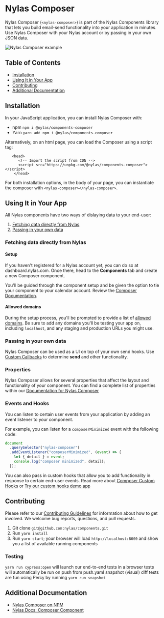 # Nylas Composer

Nylas Composer (`<nylas-composer>`) is part of the Nylas Components library that lets you build email-send functionality into your application in minutes. Use Nylas Composer with your Nylas account or by passing in your own JSON data.

![Nylas Composer example](https://nylas-static-assets.s3-us-west-2.amazonaws.com/public-documentation/composer_gif_1.gif)

## Table of Contents

- [Installation](#installation)
- [Using It in Your App](#using-it-in-your-app)
- [Contributing](#contributing)
- [Additional Documentation](#additional-documentation)

## Installation

In your JavaScript application, you can install Nylas Composer with:

- npm `npm i @nylas/components-composer`
- Yarn `yarn add npm i @nylas/components-composer`

Alternatively, on an html page, you can load the Composer using a script tag:

```
   <head>
      <!-- Import the script from CDN -->
      <script src="https://unpkg.com/@nylas/components-composer"></script>
    </head>
```

For both installation options, in the body of your page, you can instantiate the composer with `<nylas-composer></nylas-composer>`.

## Using It in Your App

All Nylas components have two ways of dislaying data to your end-user:

1. [Fetching data directly from Nylas](#fetching-data-directly-from-nylas)
2. [Passing in your own data](#passing-in-your-own-data)

### Fetching data directly from Nylas

#### Setup

If you haven't registered for a Nylas account yet, you can do so at dashboard.nylas.com. Once there, head to the **Components** tab and create a new Composer component.

You'll be guided through the component setup and be given the option to tie your component to your calendar account. Review the [Composer Documentation](https://developer.nylas.com/docs/user-experience/components/composer-component/).

#### Allowed domains

During the setup process, you'll be prompted to provide a list of [allowed domains](https://developer.nylas.com/docs/user-experience/components/composer-component/#allowed-domains). Be sure to add any domains you'll be testing your app on, including `localhost`, and any staging and production URLs you might use.

### Passing in your own data

Nylas Composer can be used as a UI on top of your own send hooks. Use [Custom Callbacks](https://developer.nylas.com/docs/user-experience/components/composer-component/#custom-callbacks) to determine **send** and other functionality.

### Properties

Nylas Composer allows for several properties that affect the layout and functionality of your component. You can find a complete list of properties within our [Documentation for Nylas Composer](https://developer.nylas.com/docs/user-experience/components/composer-component/#customization)

### Events and Hooks

You can listen to certain user events from your application by adding an event listener to your component.

For example, you can listen for a `composerMinimized` event with the following code:

```js
document
  .querySelector("nylas-composer")
  .addEventListener("composerMinimized", (event) => {
    let { detail } = event;
    console.log("composer minimized", detail);
  });
```

You can also pass in custom hooks that allow you to add functionality in response to certain end-user events. Read more about [Composer Custom Hooks](https://developer.nylas.com/docs/user-experience/components/composer-component/#custom-hooks) or [Try our custom hooks demo app](https://codesandbox.io/s/nylas-composer-custom-callbacks-ommji?file=/index.html)

## Contributing

Please refer to our [Contributing Guidelines](CONTRIBUTE.md) for information about how to get involved. We welcome bug reports, questions, and pull requests.

1. Git clone `git@github.com:nylas/components.git`
2. Run `yarn install`
3. Run `yarn start`; your browser will load `http://localhost:8000` and show you a list of available running components

### Testing

`yarn run cypress:open` will launch our end-to-end tests in a browser
tests will automatically be run on push from push.yaml
snapshot (visual) diff tests are fun using Percy by running `yarn run snapshot`

## Additional Documentation

- [Nylas Composer on NPM](https://www.npmjs.com/package/@nylas/components-composer)
- [Nylas Docs: Composer Component](https://developer.nylas.com/docs/user-experience/components/composer-component/)
